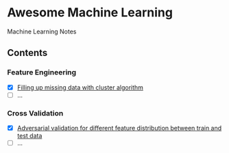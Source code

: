 # Awesome Machine Learning
Machine Learning Notes

## Contents
### Feature Engineering

* [x] [Filling up missing data with cluster algorithm](https://github.com/SunnyBUPT/Awesome_Machine_Learning/blob/master/Feature_Engineering/KMeans%20Impute%20Missing%20Data.ipynb)
* [ ] ...
### Cross Validation
* [x] [Adversarial validation for different feature distribution between train and test data](https://github.com/SunnyBUPT/Awesome_Machine_Learning/blob/master/Cross%20Validation/Adversarial%20validation%20for%20different%20feature%20distribution%20between%20train%20and%20test%20data.md)
* [ ] ...
